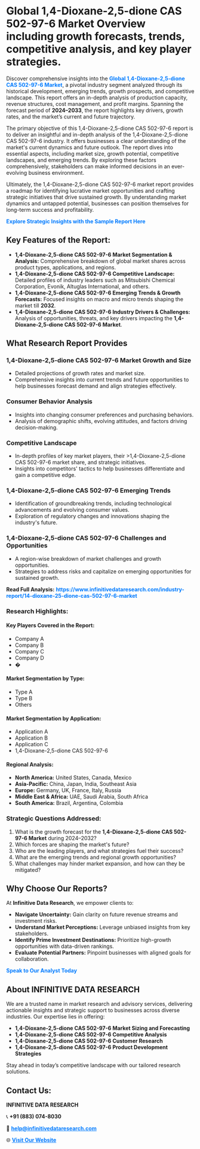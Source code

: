 <h1>Global 1,4-Dioxane-2,5-dione CAS 502-97-6 Market Overview including growth forecasts, trends, competitive analysis, and key player strategies.</h1>
<p>
Discover comprehensive insights into the 
<a href="https://www.infinitivedataresearch.com/industry-report/14-dioxane-25-dione-cas-502-97-6-market" rel="dofollow" style="color: #007BFF; text-decoration: none;"><strong>Global 1,4-Dioxane-2,5-dione CAS 502-97-6 Market</strong></a>, a pivotal industry segment analyzed through its historical development, emerging trends, growth prospects, and competitive landscape. This report offers an in-depth analysis of production capacity, revenue structures, cost management, and profit margins. Spanning the forecast period of <strong>2024–2033</strong>, the report highlights key drivers, growth rates, and the market’s current and future trajectory.
</p>
<p>
The primary objective of this 1,4-Dioxane-2,5-dione CAS 502-97-6 report is to deliver an insightful and in-depth analysis of the 1,4-Dioxane-2,5-dione CAS 502-97-6 industry. It offers businesses a clear understanding of the market's current dynamics and future outlook. The report dives into essential aspects, including market size, growth potential, competitive landscapes, and emerging trends. By exploring these factors comprehensively, stakeholders can make informed decisions in an ever-evolving business environment.
</p>
<p>
Ultimately, the 1,4-Dioxane-2,5-dione CAS 502-97-6 market report provides a roadmap for identifying lucrative market opportunities and crafting strategic initiatives that drive sustained growth. By understanding market dynamics and untapped potential, businesses can position themselves for long-term success and profitability.
</p>
<p>
<a href="https://www.infinitivedataresearch.com/request-sample/reportId=112187" style="color: #007BFF; text-decoration: none;"><strong>Explore Strategic Insights with the Sample Report Here</strong></a>
</p>

<h2>Key Features of the Report:</h2>
<ul>
<li><strong>1,4-Dioxane-2,5-dione CAS 502-97-6 Market Segmentation & Analysis:</strong> Comprehensive breakdown of global market shares across product types, applications, and regions.</li>
<li><strong>1,4-Dioxane-2,5-dione CAS 502-97-6 Competitive Landscape:</strong> Detailed profiles of industry leaders such as Mitsubishi Chemical Corporation, Evonik, Altuglas International, and others.</li>
<li><strong>1,4-Dioxane-2,5-dione CAS 502-97-6 Emerging Trends & Growth Forecasts:</strong> Focused insights on macro and micro trends shaping the market till <strong>2032</strong>.</li>
<li><strong>1,4-Dioxane-2,5-dione CAS 502-97-6 Industry Drivers & Challenges:</strong> Analysis of opportunities, threats, and key drivers impacting the <strong>1,4-Dioxane-2,5-dione CAS 502-97-6 Market</strong>.</li>
</ul>

<h2>What Research Report Provides</h2>
<h3>1,4-Dioxane-2,5-dione CAS 502-97-6 Market Growth and Size</h3>
<ul>
<li>Detailed projections of growth rates and market size.</li>
<li>Comprehensive insights into current trends and future opportunities to help businesses forecast demand and align strategies effectively.</li>
</ul>

<h3>Consumer Behavior Analysis</h3>
<ul>
<li>Insights into changing consumer preferences and purchasing behaviors.</li>
<li>Analysis of demographic shifts, evolving attitudes, and factors driving decision-making.</li>
</ul>

<h3>Competitive Landscape</h3>
<ul>
<li>In-depth profiles of key market players, their >1,4-Dioxane-2,5-dione CAS 502-97-6 market share, and strategic initiatives.</li>
<li>Insights into competitors' tactics to help businesses differentiate and gain a competitive edge.</li>
</ul>

<h3>1,4-Dioxane-2,5-dione CAS 502-97-6 Emerging Trends</h3>
<ul>
<li>Identification of groundbreaking trends, including technological advancements and evolving consumer values.</li>
<li>Exploration of regulatory changes and innovations shaping the industry's future.</li>
</ul>

<h3>1,4-Dioxane-2,5-dione CAS 502-97-6 Challenges and Opportunities</h3>
<ul>
<li>A region-wise breakdown of market challenges and growth opportunities.</li>
<li>Strategies to address risks and capitalize on emerging opportunities for sustained growth.</li>
</ul>
<p><strong>Read Full Analysis:</strong> <a href="https://www.infinitivedataresearch.com/industry-report/14-dioxane-25-dione-cas-502-97-6-market" rel="dofollow" style="color: #007BFF; text-decoration: none;"><strong>https://www.infinitivedataresearch.com/industry-report/14-dioxane-25-dione-cas-502-97-6-market</strong></a></p>
<h3>Research Highlights:</h3>
<h4>Key Players Covered in the Report:</h4>
<ul><li>Company A</li><li>Company B</li><li>Company C</li><li>Company D</li><li>�</li></ul>
<h4>Market Segmentation by Type:</h4>
<ul><li>Type A</li><li>Type B</li><li>Others</li></ul>
<h4>Market Segmentation by Application:</h4>
<ul><li>Application A</li><li>Application B</li><li>Application C</li><li>1,4-Dioxane-2,5-dione CAS 502-97-6</li></ul>

<h4>Regional Analysis:</h4>
<ul>
<li><strong>North America:</strong> United States, Canada, Mexico</li>
<li><strong>Asia-Pacific:</strong> China, Japan, India, Southeast Asia</li>
<li><strong>Europe:</strong> Germany, UK, France, Italy, Russia</li>
<li><strong>Middle East & Africa:</strong> UAE, Saudi Arabia, South Africa</li>
<li><strong>South America:</strong> Brazil, Argentina, Colombia</li>
</ul>

<h3>Strategic Questions Addressed:</h3>
<ol>
<li>What is the growth forecast for the <strong>1,4-Dioxane-2,5-dione CAS 502-97-6 Market</strong> during 2024–2032?</li>
<li>Which forces are shaping the market's future?</li>
<li>Who are the leading players, and what strategies fuel their success?</li>
<li>What are the emerging trends and regional growth opportunities?</li>
<li>What challenges may hinder market expansion, and how can they be mitigated?</li>
</ol>

<h2>Why Choose Our Reports?</h2>
<p>At <strong>Infinitive Data Research</strong>, we empower clients to:</p>
<ul>
<li><strong>Navigate Uncertainty:</strong> Gain clarity on future revenue streams and investment risks.</li>
<li><strong>Understand Market Perceptions:</strong> Leverage unbiased insights from key stakeholders.</li>
<li><strong>Identify Prime Investment Destinations:</strong> Prioritize high-growth opportunities with data-driven rankings.</li>
<li><strong>Evaluate Potential Partners:</strong> Pinpoint businesses with aligned goals for collaboration.</li>
</ul>
<p><a href="https://www.infinitivedataresearch.com/industry-report/14-dioxane-25-dione-cas-502-97-6-market" rel="dofollow" style="color: #007BFF; text-decoration: none;"><strong>Speak to Our Analyst Today</strong></a></p>

<h2>About INFINITIVE DATA RESEARCH</h2>
<p>We are a trusted name in market research and advisory services, delivering actionable insights and strategic support to businesses across diverse industries. Our expertise lies in offering:</p>
<ul>
<li><strong>1,4-Dioxane-2,5-dione CAS 502-97-6 Market Sizing and Forecasting</strong></li>
<li><strong>1,4-Dioxane-2,5-dione CAS 502-97-6 Competitive Analysis</strong></li>
<li><strong>1,4-Dioxane-2,5-dione CAS 502-97-6 Customer Research</strong></li>
<li><strong>1,4-Dioxane-2,5-dione CAS 502-97-6 Product Development Strategies</strong></li>
</ul>
<p>Stay ahead in today’s competitive landscape with our tailored research solutions.</p>

<h2>Contact Us:</h2>
<p><strong>INFINITIVE DATA RESEARCH</strong></p>
<p>📞 <strong>+91 (883) 074-8030</strong></p>
<p>📧 <strong><a href="mailto:help@infinitivedataresearch.com" style="color: #007BFF;">help@infinitivedataresearch.com</a></strong></p>
<p>🌐 <strong><a href="https://www.infinitivedataresearch.com" rel="dofollow" style="color: #007BFF;">Visit Our Website</a></strong></p>